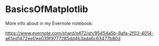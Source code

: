 # BasicsOfMatplotlib
More info about in my Evernote notebook: 

https://www.evernote.com/shard/s472/sh/95454a5b-8afa-2f03-4014-a61ed1472eef/ee039f9777285dd4b3ada6c63477b80d
